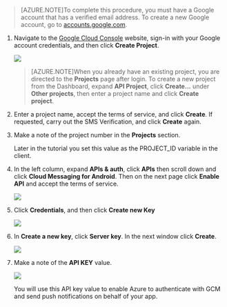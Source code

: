 ﻿>[AZURE.NOTE]To complete this procedure, you must have a Google account that has a verified email address. To create a new Google account, go to <a href="http://go.microsoft.com/fwlink/p/?LinkId=268302" target="_blank">accounts.google.com</a>.


1. Navigate to the <a href="http://cloud.google.com/console" target="_blank">Google Cloud Console</a> website, sign-in with your Google account credentials, and then click **Create Project**.

   	![](./media/notification-hubs-android-get-started/mobile-services-google-new-project.png)   

	>[AZURE.NOTE]When you already have an existing project, you are directed to the <strong>Projects</strong> page after login. To create a new project from the Dashboard, expand <strong>API Project</strong>, click <strong>Create...</strong> under <strong>Other projects</strong>, then enter a project name and click <strong>Create project</strong>.

2. Enter a project name, accept the terms of service, and click **Create**. If requested, carry out the SMS Verification, and click **Create** again.

3. Make a note of the project number in the **Projects** section. 

	Later in the tutorial you set this value as the PROJECT_ID variable in the client.

4. In the left column, expand **APIs & auth**, click **APIs** then scroll down and click **Cloud Messaging for Android**. Then on the next page click **Enable API** and accept the terms of service. 

	![](./media/notification-hubs-android-get-started/mobile-services-google-enable-GCM.png)

5. Click **Credentials**, and then click **Create new Key** 

   	![](./media/notification-hubs-android-get-started/mobile-services-google-create-server-key.png)

6. In **Create a new key**, click **Server key**. In the next window click **Create**.

   	![](./media/notification-hubs-android-get-started/mobile-services-google-create-server-key2.png)

7. Make a note of the **API KEY** value.

   	![](./media/notification-hubs-android-get-started/mobile-services-google-create-server-key3.png) 

	You will use this API key value to enable Azure to authenticate with GCM and send push notifications on behalf of your app.

